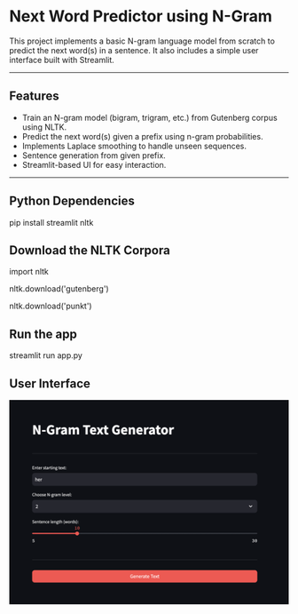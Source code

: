 # Next Word Predictor using N-Gram 

This project implements a basic N-gram language model from scratch to predict the next word(s) in a sentence. It also includes a simple user interface built with Streamlit.


---

## Features

- Train an N-gram model (bigram, trigram, etc.) from Gutenberg corpus using NLTK.
- Predict the next word(s) given a prefix using n-gram probabilities.
- Implements Laplace smoothing to handle unseen sequences.
- Sentence generation from given prefix.
- Streamlit-based UI for easy interaction.

---

## Python Dependencies

pip install streamlit nltk

## Download the NLTK Corpora

import nltk

nltk.download('gutenberg')

nltk.download('punkt')


## Run the app

streamlit run app.py


## User Interface

![Alt text](img/img1.png)
